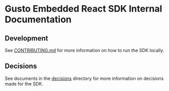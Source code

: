 # Gusto Embedded React SDK Internal Documentation

## Development

See [CONTRIBUTING.md](../CONTRIBUTING.md) for more information on how to run the SDK locally.

## Decisions

See documents in the [decisions](./decisions) directory for more information on decisions made for the SDK.
